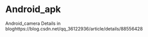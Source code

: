 # Android_apk
Android_camera  Details in bloghttps://blog.csdn.net/qq_36122936/article/details/88556428
